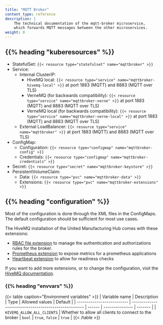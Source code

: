 ```yaml
---
title: "MQTT Broker"
content_type: reference
description: |
    The technical documentation of the mqtt-broker microservice,
    which forwards MQTT messages between the other microservices.
weight: 0
---
```


<!-- overview -->

<!-- body -->

## {{% heading "kuberesources" %}}

- StatefulSet: `{{< resource type="statefulset" name="mqttbroker" >}}`
- Service:
  - Internal ClusterIP:
    - HiveMQ local: `{{< resource type="service" name="mqttbroker-hivemq-local" >}}` at
      port 1883 (MQTT) and 8883 (MQTT over TLS)
    - VerneMQ (for backwards compatibility): `{{< resource type="service" name="mqttbroker-verne" >}}` at
      port 1883 (MQTT) and 8883 (MQTT over TLS)
    - VerneMQ local (for backwards compatibility): `{{< resource type="service" name="mqttbroker-verne-local" >}}` at
      port 1883 (MQTT) and 8883 (MQTT over TLS)
  - External LoadBalancer: `{{< resource type="service" name="mqttbroker" >}}` at
    port 1883 (MQTT) and 8883 (MQTT over TLS)
- ConfigMap:
  - Configuration: `{{< resource type="configmap" name="mqttbroker-config" >}}`
  - Credentials: `{{< resource type="configmap" name="mqttbroker-credentials" >}}`
- Secret: `{{< resource type="secret" name="mqttbroker-keystore" >}}`
- PersistentVolumeClaim:
  - Data: `{{< resource type="pvc" name="mqttbroker-data" >}}`
  - Extensions: `{{< resource type="pvc" name="mqttbroker-extensions" >}}`

## {{% heading "configuration" %}}

Most of the configuration is done through the XML files in the ConfigMaps.
The default configuration should be sufficient for most use cases.

The HiveMQ installation of the United Manufacturing Hub comes with these extensions:

- [RBAC file extension](https://www.hivemq.com/extension/file-rbac-extension/)
  to manage the authentication and authorizations rules for the broker.
- [Prometheus extension](https://www.hivemq.com/extension/prometheus-extension/)
  to expose metrics for a prometheus applications
- [Heartbeat extension](https://www.hivemq.com/extension/heartbeat-extension/)
  to allow for readiness checks

If you want to add more extensions, or to change the configuration, visit
the [HiveMQ documentation](https://www.hivemq.com/docs/hivemq/3.4/user-guide/configuration.html#mqtt-configuration-persistence-chapter).

### {{% heading "envvars" %}}

{{< table caption="Environment variables" >}}
| Variable name              | Description                                           | Type   | Allowed values  | Default |
| -------------------------- | ----------------------------------------------------- | ------ | --------------- | ------- |
| `HIVEMQ_ALLOW_ALL_CLIENTS` | Whether to allow all clients to connect to the broker | `bool` | `true`, `false` | `true`  |
{{< /table >}}

